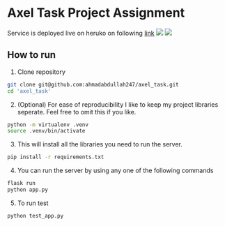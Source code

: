 # Axel Task Project Assignment
Service is deployed live on heruko on following [link](https://axeltestservice.herokuapp.com/)
![](https://img.shields.io/badge/Deploy-Heruko-informational?style=flat&logo=heroku&logoColor=white&color=2bbc8a)
![](https://img.shields.io/badge/Framework-Flask-informational?style=flat&logo=flask&logoColor=white&color=2bbc8a)
## How to run
1. Clone repository
```bash
git clone git@github.com:ahmadabdullah247/axel_task.git
cd 'axel_task'
```
2. (Optional) For ease of reproducibility I like to keep my project libraries seperate. Feel free to omit this if you like. 
```bash
python -m virtualenv .venv
source .venv/bin/activate
```
3. This will install all the libraries you need to run the server.
```bash
pip install -r requirements.txt
```
4. You can run the server by using any one of the following commands
```bash
flask run
python app.py
```
5. To run test 
```bash
python test_app.py
```
